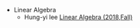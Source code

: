 
- Linear Algebra  
  - Hung-yi lee [Linear Algebra (2018,Fall)](http://speech.ee.ntu.edu.tw/~tlkagk/courses_LA18.html)
